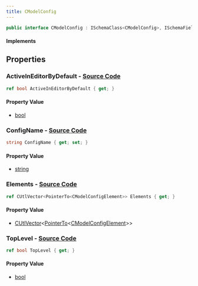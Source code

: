 ```yaml
---
title: CModelConfig
---
```


```csharp
public interface CModelConfig : ISchemaClass<CModelConfig>, ISchemaField, ISchemaClass, INativeHandle
```

#### Implements

## Properties

### **ActiveInEditorByDefault** - [Source Code](https://github.com/swiftly-solution/swiftlys2/blob/main/managed/src/SwiftlyS2.Generated/Schemas/Interfaces/CModelConfig.cs#L22)

```csharp
ref bool ActiveInEditorByDefault { get; }
```

#### Property Value

- [bool](https://learn.microsoft.com/dotnet/api/system.boolean)

### **ConfigName** - [Source Code](https://github.com/swiftly-solution/swiftlys2/blob/main/managed/src/SwiftlyS2.Generated/Schemas/Interfaces/CModelConfig.cs#L16)

```csharp
string ConfigName { get; set; }
```

#### Property Value

- [string](https://learn.microsoft.com/dotnet/api/system.string)

### **Elements** - [Source Code](https://github.com/swiftly-solution/swiftlys2/blob/main/managed/src/SwiftlyS2.Generated/Schemas/Interfaces/CModelConfig.cs#L18)

```csharp
ref CUtlVector<PointerTo<CModelConfigElement>> Elements { get; }
```

#### Property Value

- [CUtlVector](/docs/api/-1)<[PointerTo](/docs/api/shared/natives/pointerto-1)<[CModelConfigElement](/docs/api/shared/schemadefinitions/cmodelconfigelement)>>

### **TopLevel** - [Source Code](https://github.com/swiftly-solution/swiftlys2/blob/main/managed/src/SwiftlyS2.Generated/Schemas/Interfaces/CModelConfig.cs#L20)

```csharp
ref bool TopLevel { get; }
```

#### Property Value

- [bool](https://learn.microsoft.com/dotnet/api/system.boolean)


